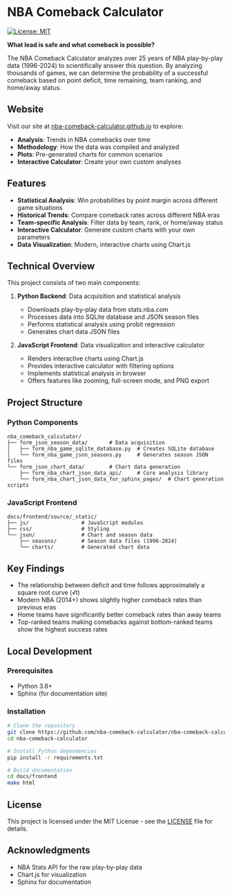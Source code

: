 # NBA Comeback Calculator

[![License: MIT](https://img.shields.io/badge/License-MIT-yellow.svg)](https://opensource.org/licenses/MIT)

**What lead is safe and what comeback is possible?** 

The NBA Comeback Calculator analyzes over 25 years of NBA play-by-play data (1996-2024) to scientifically answer this question. By analyzing thousands of games, we can determine the probability of a successful comeback based on point deficit, time remaining, team ranking, and home/away status.

## Website

Visit our site at [nba-comeback-calculator.github.io](https://nba-comeback-calculator.github.io) to explore:

- **Analysis**: Trends in NBA comebacks over time
- **Methodology**: How the data was compiled and analyzed
- **Plots**: Pre-generated charts for common scenarios
- **Interactive Calculator**: Create your own custom analyses

## Features

- **Statistical Analysis**: Win probabilities by point margin across different game situations
- **Historical Trends**: Compare comeback rates across different NBA eras
- **Team-specific Analysis**: Filter data by team, rank, or home/away status
- **Interactive Calculator**: Generate custom charts with your own parameters
- **Data Visualization**: Modern, interactive charts using Chart.js

## Technical Overview

This project consists of two main components:

1. **Python Backend**: Data acquisition and statistical analysis
   - Downloads play-by-play data from stats.nba.com
   - Processes data into SQLite database and JSON season files
   - Performs statistical analysis using probit regression
   - Generates chart data JSON files

2. **JavaScript Frontend**: Data visualization and interactive calculator
   - Renders interactive charts using Chart.js
   - Provides interactive calculator with filtering options
   - Implements statistical analysis in browser
   - Offers features like zooming, full-screen mode, and PNG export

## Project Structure

### Python Components
```
nba_comeback_calculator/
├── form_json_season_data/       # Data acquisition
│   ├── form_nba_game_sqlite_database.py  # Creates SQLite database
│   └── form_nba_game_json_seasons.py     # Generates season JSON files
└── form_json_chart_data/        # Chart data generation
    ├── form_nba_chart_json_data_api/     # Core analysis library
    └── form_nba_chart_json_data_for_sphinx_pages/  # Chart generation scripts
```

### JavaScript Frontend
```
docs/frontend/source/_static/
├── js/                 # JavaScript modules
├── css/                # Styling
└── json/               # Chart and season data
    ├── seasons/        # Season data files (1996-2024)
    └── charts/         # Generated chart data
```

## Key Findings

- The relationship between deficit and time follows approximately a square root curve (√t)
- Modern NBA (2014+) shows slightly higher comeback rates than previous eras
- Home teams have significantly better comeback rates than away teams
- Top-ranked teams making comebacks against bottom-ranked teams show the highest success rates

## Local Development

### Prerequisites

- Python 3.8+
- Sphinx (for documentation site)

### Installation

```bash
# Clone the repository
git clone https://github.com/nba-comeback-calculator/nba-comeback-calculator.git
cd nba-comeback-calculator

# Install Python dependencies
pip install -r requirements.txt

# Build documentation
cd docs/frontend
make html
```

## License

This project is licensed under the MIT License - see the [LICENSE](LICENSE) file for details.

## Acknowledgments

- NBA Stats API for the raw play-by-play data
- Chart.js for visualization
- Sphinx for documentation